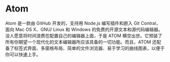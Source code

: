 # Atom

Atom 是一款由 GitHub 开发的，支持用 Node.js 编写插件和嵌入 Git Contral，面向 Mac OS X、GNU/ Linux 和 Windows 的免费的开源文本和源代码编辑器。没人愿意将时间浪费在配置自己的编辑器上面，于是 ATOM 横空出世。它预装了所有你期望一个现代化的文本编辑器所应该具备的一切功能。而且，ATOM 还配备了标签式界面、多窗格布局、简单的文件浏览器、易于学习的曲线图表，以便于你可以快速上手。
